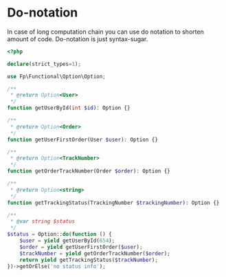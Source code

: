 # Do-notation

In case of long computation chain you can use do notation to shorten amount of code.
Do-notation is just syntax-sugar.

```php
<?php

declare(strict_types=1);

use Fp\Functional\Option\Option;

/** 
 * @return Option<User> 
 */
function getUserById(int $id): Option {}

/** 
 * @return Option<Order> 
 */
function getUserFirstOrder(User $user): Option {}

/** 
 * @return Option<TrackNumber> 
 */
function getOrderTrackNumber(Order $order): Option {}

/** 
 * @return Option<string> 
 */
function getTrackingStatus(TrackingNumber $trackingNumber): Option {}

/** 
 * @var string $status 
 */
$status = Option::do(function () {
    $user = yield getUserById(654);
    $order = yield getUserFirstOrder($user);
    $trackNumber = yield getOrderTrackNumber($order);
    return yield getTrackingStatus($trackNumber);
})->getOrElse('no status info');
```

